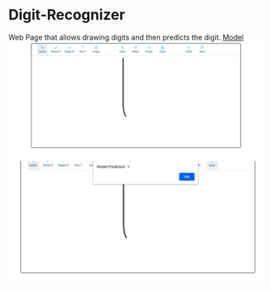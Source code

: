 # Digit-Recognizer
Web Page that allows drawing digits and then predicts the digit.
[Model](https://github.com/hasan-farooq/Neural-Network/blob/main/PyTorch.ipynb)
![](https://github.com/hasan-farooq/Digit-Recognizer/blob/main/img/d2.png)
![](https://github.com/hasan-farooq/Digit-Recognizer/blob/main/img/d1.png)
